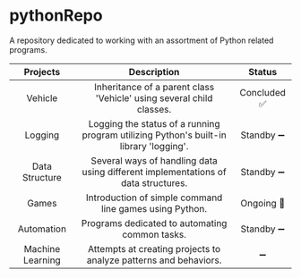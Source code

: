 # pythonRepo
A repository dedicated to working with an assortment of Python related programs.

| Projects | Description | Status |
| :---: | :---: | :---: |
| Vehicle| Inheritance of a parent class 'Vehicle' using several child classes. | Concluded   :white_check_mark: |
| Logging| Logging the status of a running program utilizing Python's built-in library 'logging'. | Standby   :heavy_minus_sign: |
| Data Structure | Several ways of handling data using different implementations of data structures. | Standby   :heavy_minus_sign: |
| Games | Introduction of simple command line games using Python. | Ongoing   :small_orange_diamond: |
| Automation | Programs dedicated to automating common tasks. | Standby :heavy_minus_sign: |
| Machine Learning | Attempts at creating projects to analyze patterns and behaviors. | :heavy_minus_sign: |


